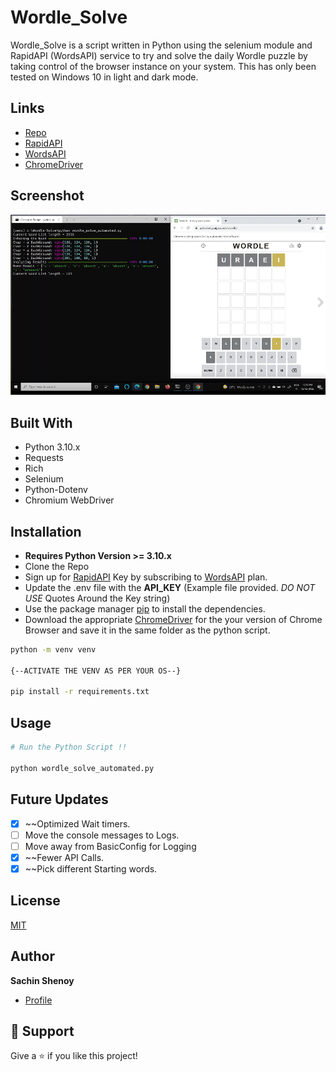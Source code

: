 # Wordle_Solve

Wordle_Solve is a script written in Python using the selenium module and RapidAPI (WordsAPI) service to try and solve the daily Wordle puzzle by taking control of the browser instance on your system. This has only been tested on Windows 10 in light and dark mode.

## Links

- [Repo](https://github.com/sachinshenoy/wordle_solve "<Wordle Solver> Repo")
- [RapidAPI](https://rapidapi.com/dpventures/api/wordsapi/pricing)
- [WordsAPI](https://www.wordsapi.com/)
- [ChromeDriver](https://chromedriver.chromium.org/downloads)


## Screenshot

![Main Script](/screenshots/1.png "Main Script")



## Built With

- Python 3.10.x
- Requests
- Rich
- Selenium
- Python-Dotenv
- Chromium WebDriver

## Installation

- **Requires Python Version >= 3.10.x**
- Clone the Repo
- Sign up for [RapidAPI](https://rapidapi.com/dpventures/api/wordsapi/pricing) Key by subscribing to [WordsAPI](https://www.wordsapi.com/) plan.
- Update the .env file with the **API_KEY** (Example file provided. *DO NOT USE* Quotes Around the Key string)
- Use the package manager [pip](https://pip.pypa.io/en/stable/) to install the dependencies.
- Download the appropriate [ChromeDriver](https://chromedriver.chromium.org/downloads) for the your version of Chrome Browser and save it in the same folder as the python script.


```bash
python -m venv venv

{--ACTIVATE THE VENV AS PER YOUR OS--}

pip install -r requirements.txt

```

## Usage

```python
# Run the Python Script !!

python wordle_solve_automated.py

```

## Future Updates

- [X] ~~Optimized Wait timers.
- [ ] Move the console messages to Logs.
- [ ] Move away from BasicConfig for Logging
- [X] ~~Fewer API Calls.
- [X] ~~Pick different Starting words.

## License
[MIT](https://choosealicense.com/licenses/mit/)

## Author

**Sachin Shenoy**

- [Profile](https://github.com/sachinshenoy "Sachin Shenoy")


## 🤝 Support

Give a ⭐️ if you like this project!
